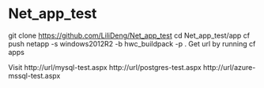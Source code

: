 # Net_app_test

git clone https://github.com/LiliDeng/Net_app_test
cd Net_app_test/app
cf push netapp -s windows2012R2 -b hwc_buildpack -p .
Get url by running cf apps

Visit 
http://url/mysql-test.aspx
http://url/postgres-test.aspx
http://url/azure-mssql-test.aspx
